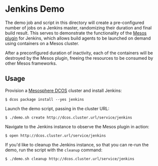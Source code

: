 # Jenkins Demo
The demo job and script in this directory will create a pre-configured number
of jobs on a Jenkins master, randomizing their duration and final build result.
This serves to demonstrate the functionality of the [Mesos plugin][mesos-plugin]
for Jenkins, which allows build agents to be launched on demand using containers
on a Mesos cluster.

After a preconfigured duration of inactivity, each of the containers will be
destroyed by the Mesos plugin, freeing the resources to be consumed by other
Mesos frameworks.

## Usage
Provision a [Mesosphere DCOS][mesosphere-dcos] cluster and install Jenkins:

```
$ dcos package install --yes jenkins
```

Launch the demo script, passing in the cluster URL:

```
$ ./demo.sh create http://dcos.cluster.url/service/jenkins
```

Navigate to the Jenkins instance to observe the Mesos plugin in action:

```
$ open http://dcos.cluster.url/service/jenkins
```

If you'd like to cleanup the Jenkins instance, so that you can re-run the demo,
run the script with the `cleanup` command:

```
$ ./demo.sh cleanup http://dcos.cluster.url/service/jenkins
```

[mesos-plugin]: https://github.com/jenkinsci/mesos-plugin
[mesosphere-dcos]: https://mesosphere.com/product/
